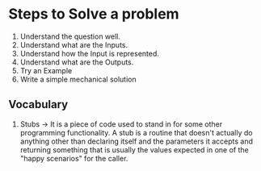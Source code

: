 # Steps to Solve a problem

1. Understand the question well.
2. Understand what are the Inputs.
3. Understand how the Input is represented.
4. Understand what are the Outputs.
5. Try an Example
6. Write a simple mechanical solution

## Vocabulary

1. Stubs -> It is a piece of code used to stand in for some other programming functionality. A stub is a routine that doesn't actually do anything other than declaring itself and the parameters it accepts and returning something that is usually the values expected in one of the "happy scenarios" for the caller.
